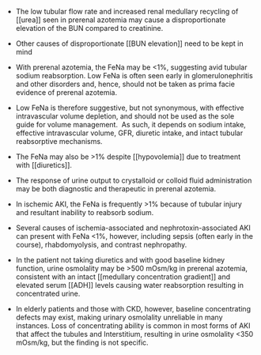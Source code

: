 - The low tubular flow rate and increased renal medullary recycling of [[urea]] seen in prerenal azotemia may cause a disproportionate elevation of the BUN compared to creatinine.  
- Other causes of disproportionate [[BUN elevation]] need to be kept in mind

- With prerenal azotemia, the FeNa may be <1%, suggesting avid tubular sodium reabsorption. Low FeNa is often seen early in glomerulonephritis and other disorders and, hence, should not be taken as prima facie evidence of prerenal azotemia. 
- Low FeNa is therefore suggestive, but not synonymous, with effective intravascular volume depletion, and should not be used as the sole guide for volume management.  As such, it depends on sodium intake, effective intravascular volume, GFR, diuretic intake, and intact tubular reabsorptive mechanisms.  
- The FeNa may also be >1% despite [[hypovolemia]] due to treatment with [[diuretics]].

- The response of urine output to crystalloid or colloid fluid administration may be both diagnostic and therapeutic in prerenal azotemia.

- In ischemic AKI, the FeNa is frequently >1% because of tubular injury and resultant inability to reabsorb sodium. 

- Several causes of ischemia-associated and nephrotoxin-associated AKI can present with FeNa <1%, however, including sepsis (often early in the course), rhabdomyolysis, and contrast nephropathy.

- In the patient not taking diuretics and with good baseline kidney function, urine osmolality may be >500 mOsm/kg in prerenal azotemia, consistent with an intact [[medullary concentration gradient]] and elevated serum [[ADH]] levels causing water reabsorption resulting in concentrated urine. 

- In elderly patients and those with CKD, however, baseline concentrating defects may exist, making urinary osmolality unreliable in many instances. Loss of concentrating ability is common in most forms of AKI that affect the tubules and Interstitium, resulting in urine osmolality <350 mOsm/kg, but the finding is not specific.